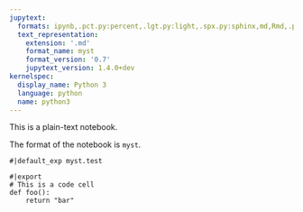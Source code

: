 ```yaml
---
jupytext:
  formats: ipynb,.pct.py:percent,.lgt.py:light,.spx.py:sphinx,md,Rmd,.pandoc.md:pandoc,.myst.md:myst
  text_representation:
    extension: '.md'
    format_name: myst
    format_version: '0.7'
    jupytext_version: 1.4.0+dev
kernelspec:
  display_name: Python 3
  language: python
  name: python3
---
```


This is a
plain-text notebook.

The format of the notebook is `myst`.

```{code-cell} ipython3
#|default_exp myst.test
```

```{code-cell} ipython3
#|export
# This is a code cell
def foo():
    return "bar"
```